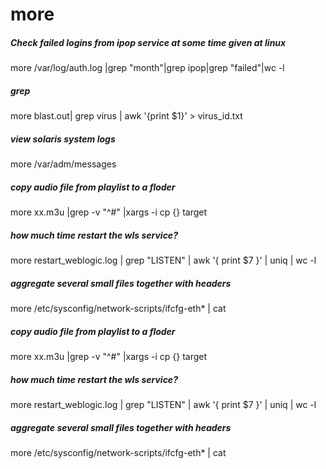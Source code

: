 # more

##### Check failed logins from ipop service at some time given at linux

   more  /var/log/auth.log |grep "month"|grep ipop|grep "failed"|wc -l

##### grep

   more  blast.out| grep virus | awk '{print $1}' > virus_id.txt

##### view solaris system logs

   more  /var/adm/messages

##### copy audio file from playlist to a floder

   more  xx.m3u |grep -v "^#" |xargs -i cp {} target

##### how much time restart the wls service?

   more  restart_weblogic.log | grep "LISTEN" | awk '{ print $7 }' | uniq | wc -l

##### aggregate several small files together with headers

   more  /etc/sysconfig/network-scripts/ifcfg-eth* | cat

##### copy audio file from playlist to a floder

   more  xx.m3u |grep -v "^#" |xargs -i cp {} target

##### how much time restart the wls service?

   more  restart_weblogic.log | grep "LISTEN" | awk '{ print $7 }' | uniq | wc -l

##### aggregate several small files together with headers

   more  /etc/sysconfig/network-scripts/ifcfg-eth* | cat
